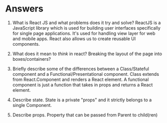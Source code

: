# Answers

1.  What is React JS and what problems does it try and solve?
    ReactJS is a JavaScript library which is used for building user interfaces specifically for single page applications. It's used for handling view layer for web and mobile apps. React also allows us to create reusable UI components.

2.  What does it mean to _think_ in react?
    Breaking the layout of the page into boxes/containers?

3.  Briefly describe some of the differences between a Class/Stateful component    and a Functional/Presentational component.
    Class extends from React.Component and renders a React element. A functional component is just a function that takes in props and returns a React element.

4.  Describe state.
    State is a private "props" and it strictly belongs to a single Component.

5.  Describe props.
    Property that can be passed from Parent to child(ren)
